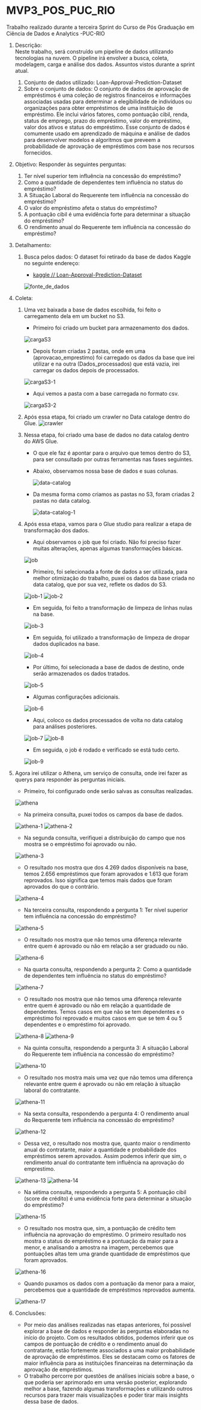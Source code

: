 # MVP3_POS_PUC_RIO

Trabalho realizado durante a terceira Sprint do Curso de Pós Graduação em Ciência de Dados e Analytics -PUC-RIO
1. Descrição:   
   Neste trabalho, será construído um pipeline de dados utilizando tecnologias na nuvem. O pipeline irá envolver a busca, coleta, modelagem, carga e análise dos dados. Assuntos vistos durante a sprint atual.
    1. Conjunto de dados utilizado: Loan-Approval-Prediction-Dataset
    2. Sobre o conjunto de dados:
       O conjunto de dados de aprovação de empréstimos é uma coleção de registros financeiros e informações associadas usadas para determinar a elegibilidade de indivíduos ou organizações para obter empréstimos de uma instituição de empréstimo. Ele inclui vários fatores, como pontuação cibil, renda, status de emprego, prazo do empréstimo, valor do empréstimo, valor dos ativos e status do empréstimo. Esse conjunto de dados é comumente usado em aprendizado de máquina e análise de dados para desenvolver modelos e algoritmos que preveem a probabilidade de aprovação de empréstimos com base nos recursos fornecidos.

3. Objetivo:
   Responder às seguintes perguntas:
    1. Ter nível superior tem influência na concessão do empréstimo?
    2. Como a quantidade de dependentes tem influência no status do empréstimo?
    3. A Situação Laboral do Requerente tem influência na concessão do empréstimo? 
    4. O valor do empréstimo afeta o status do empréstimo?
    5. A pontuação cibil é uma evidência forte para determinar a situação do empréstimo?
    6. O rendimento anual do Requerente tem influência na concessão do empréstimo?
       
4. Detalhamento:
    1. Busca pelos dados:
       O dataset foi retirado da base de dados Kaggle no seguinte endereço:
       * [kaggle // Loan-Approval-Prediction-Dataset](https://www.kaggle.com/datasets/architsharma01/loan-approval-prediction-dataset?resource=download)
         
       ![fonte_de_dados](fonte_de_dados.png)
       
5. Coleta:
    1. Uma vez baixada a base de dados escolhida, foi feito o carregamento dela em um bucket no S3.
       -  Primeiro foi criado um bucket para armazenamento dos dados.
       
       ![cargaS3](cargaS3.png)
       
       - Depois foram criadas 2 pastas, onde em uma (aprovacao_emprestimo) foi carregado os dados da base que irei utilizar e na outra (Dados_processados) que está vazia, irei carregar os dados depois de processados.
         
       ![cargaS3-1](cargaS3-1.png)
       
       - Aqui vemos a pasta com a base carregada no formato csv.
         
       ![cargaS3-2](cargaS3-2.png)
       
    3. Após essa etapa, foi criado um crawler no Data cataloge dentro do Glue.
       ![crawler](crawler.png)
       
    4. Nessa etapa, foi criado uma base de dados no data catalog dentro do AWS Glue.
       - O que ele faz é apontar para o arquivo que temos dentro do S3, para ser consultado por outras ferramentas nas fases seguintes.
       - Abaixo, observamos nossa base de dados e suas colunas.
         
         ![data-catalog](data-catalog.png)
         
       - Da mesma forma como criamos as pastas no S3, foram criadas 2 pastas no data catalog.
         
         ![data-catalog-1](data-catalog-1.png)
         
    5. Após essa etapa, vamos para o Glue studio para realizar a etapa de transformação dos dados.
       - Aqui observamos o job que foi criado. Não foi preciso fazer muitas alterações, apenas algumas transformações básicas.
         
        ![job](job.png)
       
       - Primeiro, foi selecionada a fonte de dados a ser utilizada, para melhor otimização do trabalho, puxei os dados da base criada no data catalog, que por sua vez, reflete os dados do S3.
         
        ![job-1](job-1.png)
        ![job-2](job-2.png)
       
       - Em seguida, foi feito a transformação de limpeza de linhas nulas na base.
         
        ![job-3](job-3.png)
       
       - Em seguida, foi utilizado a transformação de limpeza de dropar dados duplicados na base.
         
        ![job-4](job-4.png)
   
       - Por último, foi selecionada a base de dados de destino, onde serão armazenados os dados tratados.
         
        ![job-5](job-5.png)
       
       - Algumas configurações adicionais.
         
        ![job-6](job-6.png)
       
       - Aqui, coloco os dados processados de volta no data catalog para análises posteriores.
         
        ![job-7](job-7.png)
        ![job-8](job-8.png)
       
       - Em seguida, o job é rodado e verificado se está tudo certo.
         
        ![job-9](job-9.png)
       
4. Agora irei utilizar o Athena, um serviço de consulta, onde irei fazer as querys para responder às perguntas iniciais.
   - Primeiro, foi configurado onde serão salvas as consultas realizadas.
     
    ![athena](athena.png)
   
   - Na primeira consulta, puxei todos os campos da base de dados.
     
    ![athena-1](athena-1.png)
    ![athena-2](athena-2.png)
   
   - Na segunda consulta, verifiquei a distribuição do campo que nos mostra se o empréstimo foi aprovado ou não.
     
    ![athena-3](athena-3.png)
   
   - O resultado nos mostra que dos 4.269 dados disponíveis na base, temos 2.656 empréstimos que foram aprovados e 1.613 que foram reprovados. Isso significa que temos mais dados que foram aprovados do que o contrário.
     
    ![athena-4](athena-4.png)
   
   - Na terceira consulta, respondendo a pergunta 1: Ter nível superior tem influência na concessão do empréstimo?
     
    ![athena-5](athena-5.png)
   
   - O resultado nos mostra que não temos uma diferença relevante entre quem é aprovado ou não em relação a ser graduado ou não.
     
    ![athena-6](athena-6.png)
   
   - Na quarta consulta, respondendo a pergunta 2: Como a quantidade de dependentes tem influência no status do empréstimo?
     
    ![athena-7](athena-7.png)
   
   - O resultado nos mostra que não temos uma diferença relevante entre quem é aprovado ou não em relação a quantidade de dependentes. Temos casos em que não se tem dependentes e o empréstimo foi reprovado e muitos casos em que se tem 4 ou 5 dependentes e o empréstimo foi aprovado.
     
    ![athena-8](athena-8.png)
    ![athena-9](athena-9.png)
   
   - Na quinta consulta, respondendo a pergunta 3: A situação Laboral do Requerente tem influência na concessão do empréstimo?
     
    ![athena-10](athena-10.png)
   
   - O resultado nos mostra mais uma vez que não temos uma diferença relevante entre quem é aprovado ou não em relação à situação laboral do contratante.
     
    ![athena-11](athena-11.png)
   
    - Na sexta consulta, respondendo a pergunta 4: O rendimento anual do Requerente tem influência na concessão do empréstimo?
      
    ![athena-12](athena-12.png)
   
   - Dessa vez, o resultado nos mostra que, quanto maior o rendimento anual do contratante, maior a quantidade e probabilidade dos empréstimos serem aprovados. Assim podemos inferir que sim, o rendimento anual do contratante tem influência na aprovação do emprestimo.
     
    ![athena-13](athena-13.png)
    ![athena-14](athena-14.png)
   
   - Na sétima consulta, respondendo a pergunta 5: A pontuação cibil (score de crédito) é uma evidência forte para determinar a situação do empréstimo?
     
    ![athena-15](athena-15.png)
   
   - O resultado nos mostra que, sim, a pontuação de crédito tem influência na aprovação do empréstimo. O primeiro resultado nos mostra o status do empréstimo e a pontuação da maior para a menor, e analisando a amostra na imagem, percebemos que pontuações altas tem uma grande quantidade de empréstimos que foram aprovados.
     
    ![athena-16](athena-16.png)
   
   - Quando puxamos os dados com a pontuação da menor para a maior, percebemos que a quantidade de empréstimos reprovados aumenta.
     
    ![athena-17](athena-17.png)

6. Conclusões:
   - Por meio das análises realizadas nas etapas anteriores, foi possível explorar a base de dados e responder às perguntas elaboradas no início do projeto. Com os resultados obtidos, podemos inferir que os campos de pontuação de crédito e o rendimento anual do contratante, estão fortemente associados a uma maior probabilidade de aprovação de empréstimos. Eles se destacam como os fatores de maior influência para as instituições financeiras na determinação da aprovação de empréstimos.
   - O trabalho percorre por questões de análises iniciais sobre a base, o que poderia ser aprimorado em uma versão posterior, explorando melhor a base, fazendo algumas transformações e utilizando outros recursos para trazer mais visualizações e poder tirar mais insights dessa base de dados.

